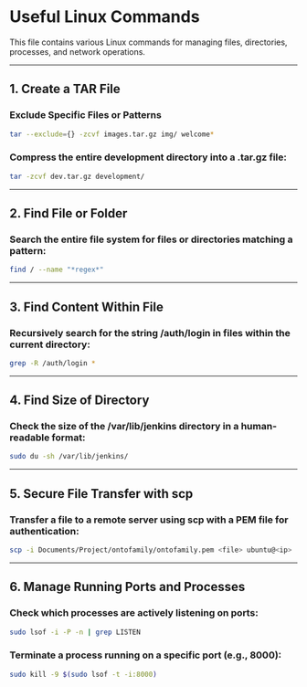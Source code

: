 # Useful Linux Commands

This file contains various Linux commands for managing files, directories, processes, and network operations.

---

## 1. Create a TAR File

### Exclude Specific Files or Patterns
```bash
tar --exclude={} -zcvf images.tar.gz img/ welcome*
```
### Compress the entire development directory into a .tar.gz file:

```bash
tar -zcvf dev.tar.gz development/
```
---

## 2. Find File or Folder 

### Search the entire file system for files or directories matching a pattern:
```bash
find / --name "*regex*"
```
---

## 3. Find Content Within File 

### Recursively search for the string /auth/login in files within the current directory:
```bash
grep -R /auth/login *
```
---

## 4. Find Size of Directory 

### Check the size of the /var/lib/jenkins directory in a human-readable format:
```bash
sudo du -sh /var/lib/jenkins/
```
---

## 5. Secure File Transfer with scp 

### Transfer a file to a remote server using scp with a PEM file for authentication:
```bash
scp -i Documents/Project/ontofamily/ontofamily.pem <file> ubuntu@<ip>
```
---

## 6. Manage Running Ports and Processes 

### Check which processes are actively listening on ports:
```bash
sudo lsof -i -P -n | grep LISTEN
```
### Terminate a process running on a specific port (e.g., 8000):
```bash
sudo kill -9 $(sudo lsof -t -i:8000)
```